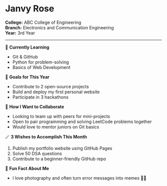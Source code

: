 # Janvy Rose

**College:** ABC College of Engineering  
**Branch:** Electronics and Communication Engineering  
**Year:** 3rd Year

---

🌱 **Currently Learning**  
- Git & GitHub  
- Python for problem-solving  
- Basics of Web Development

🎯 **Goals for This Year**  
- Contribute to 2 open-source projects  
- Build and deploy my first personal website  
- Participate in 3 hackathons

👯 **How I Want to Collaborate**  
- Looking to team up with peers for mini-projects  
- Open to pair programming and solving LeetCode problems together  
- Would love to mentor juniors on Git basics

🪄 **3 Wishes to Accomplish This Month**  
1. Publish my portfolio website using GitHub Pages  
2. Solve 50 DSA questions  
3. Contribute to a beginner-friendly GitHub repo

💬 **Fun Fact About Me**  
- I love photography and often turn error messages into memes 📸😂


